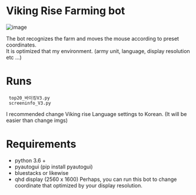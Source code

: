 # Viking Rise Farming bot

![image](https://github.com/ShinHyun-soo/viking-rise-farming-bot/assets/69250097/7b132c77-9bba-4a26-b58d-56ef82de3a41)

The bot recognizes the farm and moves the mouse according to preset coordinates.   
It is optimized that my environment. (army unit, language, display resolution etc ...)

# Runs
 
     top20_바이킹V3.py
     screeninfo_V3.py

I recommended change Viking rise Language settings to Korean. (It will be easier than change imgs)
 
# Requirements

- python 3.6 +
- pyautogui (pip install pyautogui)
- bluestacks or likewise
- qhd display (2560 x 1600) Perhaps, you can run this bot to change coordinate that optimized by your display resolution.

  
